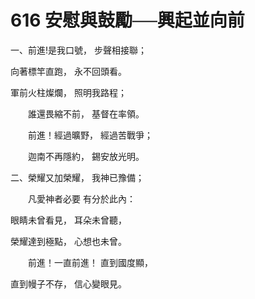 # 616 安慰與鼓勵──興起並向前　　 　

一、前進!是我口號， 步聲相接聯；

向著標竿直跑， 永不回頭看。

軍前火柱燦爛， 照明我路程；

　　誰還畏縮不前， 基督在率領。

　　前進！經過曠野， 經過苦戰爭；

　　迦南不再隱約， 錫安放光明。

二、榮耀又加榮耀， 我神已豫備；

　　凡愛神者必要 有分於此內：

眼睛未曾看見， 耳朵未曾聽，

榮耀達到極點， 心想也未曾。

　　前進！一直前進！ 直到國度顯，

直到幔子不存， 信心變眼見。

